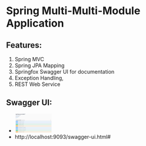 # Spring Multi-Multi-Module Application

## Features:
 1. Spring MVC
 2. Spring JPA Mapping
 3. Springfox Swagger UI for documentation
 5. Exception Handling,
 6. REST Web Service

## Swagger UI:
* <img src="images/swagger-ui.png" width=100>
* http://localhost:9093/swagger-ui.html#
